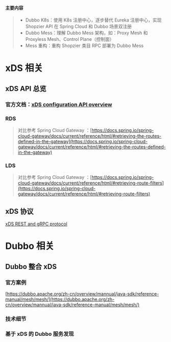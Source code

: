 > <a name="eHeRE"></a>
#### 主要内容
> - Dubbo K8s：使用 K8s 注册中心，逐步替代 Eureka 注册中心，实现 Shopzier API 在 Spring Cloud 和 Dubbo 场景双注册
> - Dubbo Mess：理解 Dubbo Mess 架构，如：Proxy Mesh 和 Proxyless Mesh、Control Plane（控制面）
> - Mess 重构：重构 Shopzier 类目 RPC 部署为 Dubbo Mess

<a name="MLLLJ"></a>
# xDS 相关
<a name="S95cx"></a>
## xDS API 总览
<a name="h3Rw1"></a>
### 官方文档：[xDS configuration API overview](https://www.envoyproxy.io/docs/envoy/latest/intro/arch_overview/operations/dynamic_configuration)
<a name="tKbt5"></a>
### RDS
> 对比参考 Spring Cloud Gateway ：[https://docs.spring.io/spring-cloud-gateway/docs/current/reference/html/#retrieving-the-routes-defined-in-the-gateway](https://docs.spring.io/spring-cloud-gateway/docs/current/reference/html/#retrieving-the-routes-defined-in-the-gateway)


<a name="X88Me"></a>
### LDS
> 对比参考 Spring Cloud Gateway ：[https://docs.spring.io/spring-cloud-gateway/docs/current/reference/html/#retrieving-route-filters](https://docs.spring.io/spring-cloud-gateway/docs/current/reference/html/#retrieving-route-filters)

<a name="cDhcR"></a>
## xDS 协议
[xDS REST and gRPC protocol](https://www.envoyproxy.io/docs/envoy/latest/api-docs/xds_protocol)

<a name="n4Zu3"></a>
# Dubbo 相关
<a name="rZrwk"></a>
## Dubbo 整合 xDS
<a name="IMZWX"></a>
### 官方案例
[https://dubbo.apache.org/zh-cn/overview/mannual/java-sdk/reference-manual/mesh/mesh/](https://dubbo.apache.org/zh-cn/overview/mannual/java-sdk/reference-manual/mesh/mesh/)
<a name="BIDEk"></a>
### 技术细节
<a name="VGEP5"></a>
### 基于 xDS 的 Dubbo 服务发现

<a name="xZyrb"></a>
### <br />





